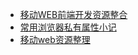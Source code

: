 - [移动WEB前端开发资源整合](https://segmentfault.com/a/1190000003978778)
- [常用浏览器私有属性小记](https://segmentfault.com/a/1190000004193751)
- [移动web资源整理](http://www.cnblogs.com/PeunZhang/p/3407453.html#question_1)